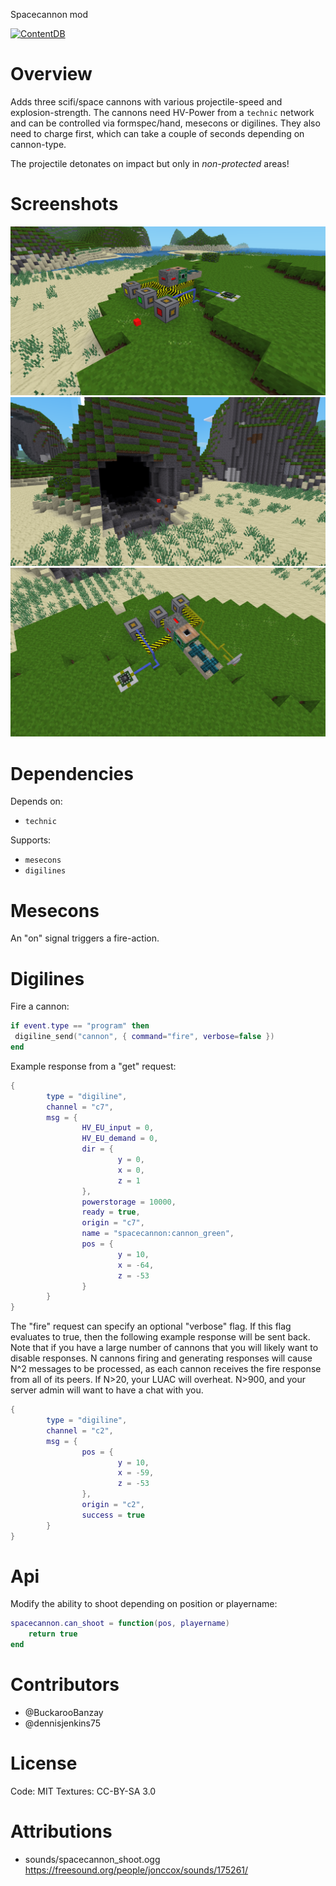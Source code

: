 
Spacecannon mod

[![ContentDB](https://content.minetest.net/packages/BuckarooBanzay/spacecannon/shields/downloads/)](https://content.minetest.net/packages/BuckarooBanzay/spacecannon/)

# Overview

Adds three scifi/space cannons with various projectile-speed and explosion-strength.
The cannons need HV-Power from a `technic` network and can be controlled via formspec/hand, mesecons or digilines.
They also need to charge first, which can take a couple of seconds depending on cannon-type.

The projectile detonates on impact but only in _non-protected_ areas!

# Screenshots

<img src="./screenshot_1.png"/>
<img src="./screenshot_2.png"/>
<img src="./screenshot_3.png"/>


# Dependencies

Depends on:
* `technic`

Supports:
* `mesecons`
* `digilines`

# Mesecons

An "on" signal triggers a fire-action.

# Digilines

Fire a cannon:
```lua
if event.type == "program" then
 digiline_send("cannon", { command="fire", verbose=false })
end
```

Example response from a "get" request:
```lua
{
        type = "digiline",
        channel = "c7",
        msg = {
                HV_EU_input = 0,
                HV_EU_demand = 0,
                dir = {
                        y = 0,
                        x = 0,
                        z = 1
                },
                powerstorage = 10000,
                ready = true,
                origin = "c7",
                name = "spacecannon:cannon_green",
                pos = {
                        y = 10,
                        x = -64,
                        z = -53
                }
        }
}
```

The "fire" request can specify an optional "verbose" flag.  If this flag
evaluates to true, then the following example response will be sent back.
Note that if you have a large number of cannons that you will likely want
to disable responses.  N cannons firing and generating responses will
cause N^2 messages to be processed, as each cannon receives the fire response
from all of its peers.  If N>20, your LUAC will overheat.  N>900, and your
server admin will want to have a chat with you.

```lua
{
        type = "digiline",
        channel = "c2",
        msg = {
                pos = {
                        y = 10,
                        x = -59,
                        z = -53
                },
                origin = "c2",
                success = true
        }
}
```

# Api

Modify the ability to shoot depending on position or playername:
```lua
spacecannon.can_shoot = function(pos, playername)
	return true
end
```

# Contributors

* @BuckarooBanzay
* @dennisjenkins75

# License

Code: MIT
Textures: CC-BY-SA 3.0

# Attributions

* sounds/spacecannon_shoot.ogg https://freesound.org/people/jonccox/sounds/175261/
